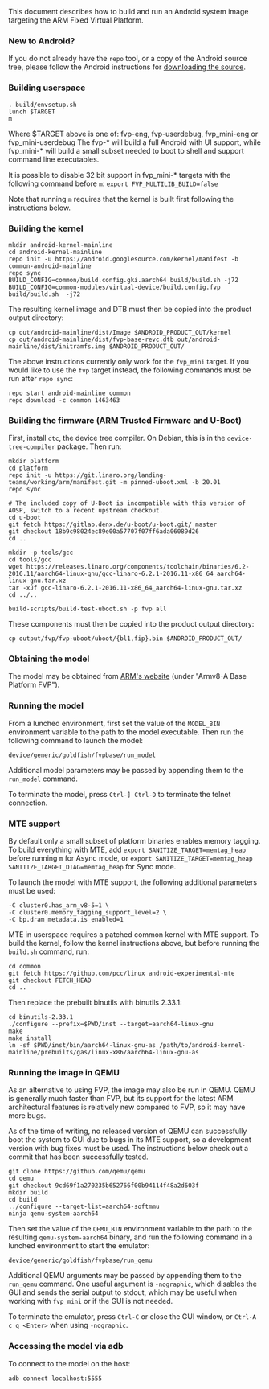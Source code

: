 This document describes how to build and run an Android system image targeting
the ARM Fixed Virtual Platform.

### New to Android?

If you do not already have the ``repo`` tool, or a copy of the Android
source tree, please follow the Android instructions for [downloading the
source](https://source.android.com/setup/build/downloading).

### Building userspace

```
. build/envsetup.sh
lunch $TARGET
m
```

Where $TARGET above is one of: fvp-eng, fvp-userdebug, fvp_mini-eng or fvp_mini-userdebug
The fvp-* will build a full Android with UI support, while fvp_mini-* will build a small
subset needed to boot to shell and support command line executables.

It is possible to disable 32 bit support in fvp_mini-* targets with the following command
before ``m``:
`export FVP_MULTILIB_BUILD=false`

Note that running ``m`` requires that the kernel is built first following
the instructions below.

### Building the kernel

```
mkdir android-kernel-mainline
cd android-kernel-mainline
repo init -u https://android.googlesource.com/kernel/manifest -b common-android-mainline
repo sync
BUILD_CONFIG=common/build.config.gki.aarch64 build/build.sh -j72
BUILD_CONFIG=common-modules/virtual-device/build.config.fvp build/build.sh  -j72
```

The resulting kernel image and DTB must then be copied into the product output directory:

```
cp out/android-mainline/dist/Image $ANDROID_PRODUCT_OUT/kernel
cp out/android-mainline/dist/fvp-base-revc.dtb out/android-mainline/dist/initramfs.img $ANDROID_PRODUCT_OUT/
```

The above instructions currently only work for the ``fvp_mini``
target. If you would like to use the ``fvp`` target instead, the
following commands must be run after ``repo sync``:

```
repo start android-mainline common
repo download -c common 1463463
```

### Building the firmware (ARM Trusted Firmware and U-Boot)

First, install ``dtc``, the device tree compiler. On Debian, this is in the
``device-tree-compiler`` package. Then run:
```
mkdir platform
cd platform
repo init -u https://git.linaro.org/landing-teams/working/arm/manifest.git -m pinned-uboot.xml -b 20.01
repo sync

# The included copy of U-Boot is incompatible with this version of AOSP, switch to a recent upstream checkout.
cd u-boot
git fetch https://gitlab.denx.de/u-boot/u-boot.git/ master
git checkout 18b9c98024ec89e00a57707f07ff6ada06089d26
cd ..

mkdir -p tools/gcc
cd tools/gcc
wget https://releases.linaro.org/components/toolchain/binaries/6.2-2016.11/aarch64-linux-gnu/gcc-linaro-6.2.1-2016.11-x86_64_aarch64-linux-gnu.tar.xz
tar -xJf gcc-linaro-6.2.1-2016.11-x86_64_aarch64-linux-gnu.tar.xz
cd ../..

build-scripts/build-test-uboot.sh -p fvp all
```

These components must then be copied into the product output directory:

```
cp output/fvp/fvp-uboot/uboot/{bl1,fip}.bin $ANDROID_PRODUCT_OUT/
```

### Obtaining the model

The model may be obtained from [ARM's
website](https://developer.arm.com/tools-and-software/simulation-models/fixed-virtual-platforms)
(under "Armv8-A Base Platform FVP").

### Running the model

From a lunched environment, first set the value of the ``MODEL_BIN``
environment variable to the path to the model executable. Then run the
following command to launch the model:
```
device/generic/goldfish/fvpbase/run_model
```
Additional model parameters may be passed by appending them to the
``run_model`` command.

To terminate the model, press ``Ctrl-] Ctrl-D`` to terminate the telnet
connection.

### MTE support

By default only a small subset of platform binaries enables memory tagging. To
build everything with MTE, add ``export SANITIZE_TARGET=memtag_heap`` before
running ``m`` for Async mode, or ``export SANITIZE_TARGET=memtag_heap
SANITIZE_TARGET_DIAG=memtag_heap`` for Sync mode.

To launch the model with MTE support, the following additional parameters
must be used:
```
-C cluster0.has_arm_v8-5=1 \
-C cluster0.memory_tagging_support_level=2 \
-C bp.dram_metadata.is_enabled=1
```
MTE in userspace requires a patched common kernel with MTE support. To build
the kernel, follow the kernel instructions above, but before running the
``build.sh`` command, run:
```
cd common
git fetch https://github.com/pcc/linux android-experimental-mte
git checkout FETCH_HEAD
cd ..
```
Then replace the prebuilt binutils with binutils 2.33.1:
```
cd binutils-2.33.1
./configure --prefix=$PWD/inst --target=aarch64-linux-gnu
make
make install
ln -sf $PWD/inst/bin/aarch64-linux-gnu-as /path/to/android-kernel-mainline/prebuilts/gas/linux-x86/aarch64-linux-gnu-as
```

### Running the image in QEMU

As an alternative to using FVP, the image may also be run in QEMU.
QEMU is generally much faster than FVP, but its support for the
latest ARM architectural features is relatively new compared to FVP,
so it may have more bugs.

As of the time of writing, no released version of QEMU can successfully
boot the system to GUI due to bugs in its MTE support, so a development
version with bug fixes must be used. The instructions below check
out a commit that has been successfully tested.
```
git clone https://github.com/qemu/qemu
cd qemu
git checkout 9cd69f1a270235b652766f00b94114f48a2d603f
mkdir build
cd build
../configure --target-list=aarch64-softmmu
ninja qemu-system-aarch64
```
Then set the value of the ``QEMU_BIN`` environment variable to the path to
the resulting ``qemu-system-aarch64`` binary, and run the following command
in a lunched environment to start the emulator:
```
device/generic/goldfish/fvpbase/run_qemu
```
Additional QEMU arguments may be passed by appending them to the ``run_qemu``
command. One useful argument is ``-nographic``, which disables the GUI and
sends the serial output to stdout, which may be useful when working with
``fvp_mini`` or if the GUI is not needed.

To terminate the emulator, press ``Ctrl-C`` or close the GUI window,
or ``Ctrl-A c q <Enter>`` when using ``-nographic``.

### Accessing the model via adb

To connect to the model on the host:
```
adb connect localhost:5555
```
